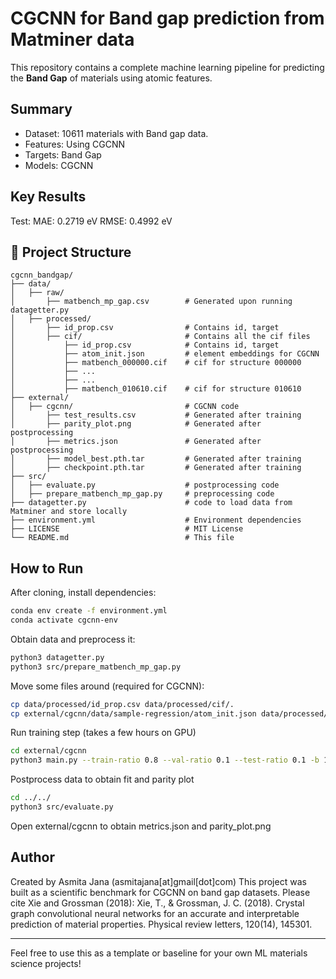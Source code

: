 # CGCNN for Band gap prediction from Matminer data

This repository contains a complete machine learning pipeline for predicting the **Band Gap** of materials using atomic features.

## Summary

- Dataset: 10611 materials with Band gap data.
- Features: Using CGCNN
- Targets: Band Gap
- Models: CGCNN

## Key Results

Test:
MAE: 0.2719 eV
RMSE: 0.4992 eV

## 📁 Project Structure

```
cgcnn_bandgap/
├── data/
│   ├── raw/                     
│       ├── matbench_mp_gap.csv        # Generated upon running datagetter.py
│   ├── processed/
│       ├── id_prop.csv                # Contains id, target             
│       ├── cif/                       # Contains all the cif files
│           ├── id_prop.csv            # Contains id, target
│           ├── atom_init.json         # element embeddings for CGCNN
│           ├── matbench_000000.cif    # cif for structure 000000
│           ├── ...
│           ├── ...
│           ├── matbench_010610.cif    # cif for structure 010610
├── external/
│   ├── cgcnn/                         # CGCNN code
│       ├── test_results.csv           # Generated after training
│       ├── parity_plot.png            # Generated after postprocessing
│       ├── metrics.json               # Generated after postprocessing
│       ├── model_best.pth.tar         # Generated after training
│       ├── checkpoint.pth.tar         # Generated after training
├── src/
│   ├── evaluate.py                    # postprocessing code
│   ├── prepare_matbench_mp_gap.py     # preprocessing code
├── datagetter.py                      # code to load data from Matminer and store locally 
├── environment.yml                    # Environment dependencies
├── LICENSE                            # MIT License
└── README.md                          # This file
```

## How to Run

After cloning, install dependencies:

```bash
conda env create -f environment.yml
conda activate cgcnn-env
```

Obtain data and preprocess it:

```bash
python3 datagetter.py
python3 src/prepare_matbench_mp_gap.py
```

Move some files around (required for CGCNN):

```bash
cp data/processed/id_prop.csv data/processed/cif/.
cp external/cgcnn/data/sample-regression/atom_init.json data/processed/cif/.
```

Run training step (takes a few hours on GPU)

```bash
cd external/cgcnn
python3 main.py --train-ratio 0.8 --val-ratio 0.1 --test-ratio 0.1 -b 128 --epochs 100 --atom-fea-len 64 --h-fea-len 128 --n-conv 3 --n-h 1 ../../data/processed/cif
```

Postprocess data to obtain fit and parity plot

```bash
cd ../../
python3 src/evaluate.py
```
Open external/cgcnn to obtain metrics.json and parity_plot.png


## Author

Created by Asmita Jana (asmitajana[at]gmail[dot]com)
This project was built as a scientific benchmark for CGCNN on band gap datasets.
Please cite Xie and Grossman (2018): Xie, T., & Grossman, J. C. (2018). Crystal graph convolutional neural networks for an accurate and interpretable prediction of material properties. Physical review letters, 120(14), 145301.

---

Feel free to use this as a template or baseline for your own ML materials science projects!
